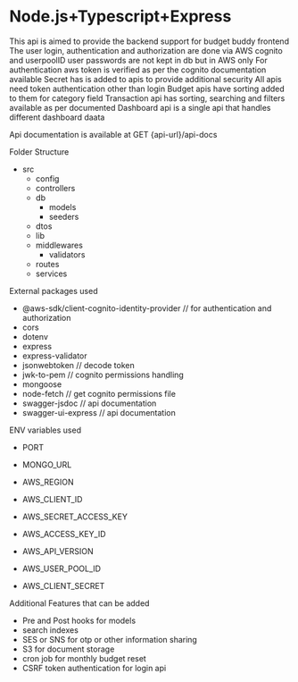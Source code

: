 # Node.js+Typescript+Express

This api is aimed to provide the backend support for budget buddy frontend
The user login, authentication and authorization are done via AWS cognito and userpoolID
user passwords are not kept in db but in AWS only
For authentication aws token is verified as per the cognito documentation available
Secret has is added to apis to provide additional security
All apis need token authentication other than login
Budget apis have sorting added to them for category field
Transaction api has sorting, searching and filters available as per documented
Dashboard api is a single api that handles different dashboard daata

Api documentation is available at GET {api-url}/api-docs

Folder Structure

- src
  - config
  - controllers
  - db
    - models
    - seeders
  - dtos
  - lib
  - middlewares
    - validators
  - routes
  - services

External packages used

- @aws-sdk/client-cognito-identity-provider // for authentication and authorization
- cors
- dotenv
- express
- express-validator
- jsonwebtoken // decode token
- jwk-to-pem // cognito permissions handling
- mongoose
- node-fetch // get cognito permissions file
- swagger-jsdoc // api documentation
- swagger-ui-express // api documentation

ENV variables used

- PORT
- MONGO_URL

- AWS_REGION
- AWS_CLIENT_ID
- AWS_SECRET_ACCESS_KEY
- AWS_ACCESS_KEY_ID
- AWS_API_VERSION
- AWS_USER_POOL_ID
- AWS_CLIENT_SECRET

Additional Features that can be added

- Pre and Post hooks for models
- search indexes
- SES or SNS for otp or other information sharing
- S3 for document storage
- cron job for monthly budget reset
- CSRF token authentication for login api
